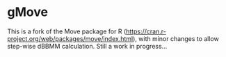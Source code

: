 # gMove

This is a fork of the Move package for R (https://cran.r-project.org/web/packages/move/index.html), with minor changes to allow step-wise dBBMM calculation. Still a work in progress... 

